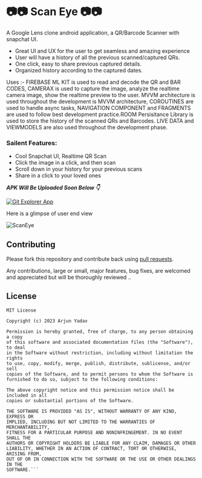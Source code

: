 # 📷📷 Scan Eye 📷📷

A Google Lens clone android application, a QR/Barcode Scanner with snapchat UI.
- Great UI and UX for the user to get seamless and amazing experience
- User will have a history of all the previous scanned/captured QRs.
- One click, easy to share previous captured details.
- Organized history according to the captured dates.

Uses :- FIREBASE ML KIT is used to read and decode the QR and BAR CODES, CAMERAX is used to capture the image, analyze the realtime camera image, show the realtime preview to the user.
MVVM architecture is used throughout the development is MVVM architecture, COROUTINES are used to handle async tasks, NAVIGATION COMPONENT and FRAGMENTS are used to follow
best development practice.ROOM Persisitance Library is used to store the history of the scanned QRs and Barcodes. LIVE DATA and VIEWMODELS are also used throughout
the development phase.


### Sailent Features:
- Cool Snapchat UI, Realtime QR Scan
- Click the image in a click, and then scan
- Scroll down in your history for your previous scans
- Share in a click to your loved ones

***APK Will Be Uploaded Soon Below 👇***

[![Git Explorer App](https://img.shields.io/badge/APPIFY-Apk-white.svg?style=for-the-badge&logo=android)]()

Here is a glimpse of user end view 

![ScanEye](https://user-images.githubusercontent.com/91238510/224757793-714128f7-e64f-4adf-98b4-9a3ef546ab70.png)


## Contributing

Please fork this repository and contribute back using
[pull requests](https://github.com/OnlyArjun/Android-Fundamentals/tree/master/ScanEye/pulls).

Any contributions, large or small, major features, bug fixes, are welcomed and appreciated
but will be thoroughly reviewed ..

## License

```
MIT License

Copyright (c) 2023 Arjun Yadav

Permission is hereby granted, free of charge, to any person obtaining a copy
of this software and associated documentation files (the "Software"), to deal
in the Software without restriction, including without limitation the rights
to use, copy, modify, merge, publish, distribute, sublicense, and/or sell
copies of the Software, and to permit persons to whom the Software is
furnished to do so, subject to the following conditions:

The above copyright notice and this permission notice shall be included in all
copies or substantial portions of the Software.

THE SOFTWARE IS PROVIDED "AS IS", WITHOUT WARRANTY OF ANY KIND, EXPRESS OR
IMPLIED, INCLUDING BUT NOT LIMITED TO THE WARRANTIES OF MERCHANTABILITY,
FITNESS FOR A PARTICULAR PURPOSE AND NONINFRINGEMENT. IN NO EVENT SHALL THE
AUTHORS OR COPYRIGHT HOLDERS BE LIABLE FOR ANY CLAIM, DAMAGES OR OTHER
LIABILITY, WHETHER IN AN ACTION OF CONTRACT, TORT OR OTHERWISE, ARISING FROM,
OUT OF OR IN CONNECTION WITH THE SOFTWARE OR THE USE OR OTHER DEALINGS IN THE
SOFTWARE.```
